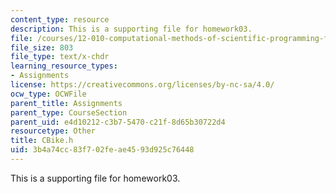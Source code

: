 ```yaml
---
content_type: resource
description: This is a supporting file for homework03.
file: /courses/12-010-computational-methods-of-scientific-programming-fall-2011/3b4a74cc83f702feae4593d925c76448_CBike.h
file_size: 803
file_type: text/x-chdr
learning_resource_types:
- Assignments
license: https://creativecommons.org/licenses/by-nc-sa/4.0/
ocw_type: OCWFile
parent_title: Assignments
parent_type: CourseSection
parent_uid: e4d10212-c3b7-5470-c21f-8d65b30722d4
resourcetype: Other
title: CBike.h
uid: 3b4a74cc-83f7-02fe-ae45-93d925c76448
---
```

This is a supporting file for homework03.